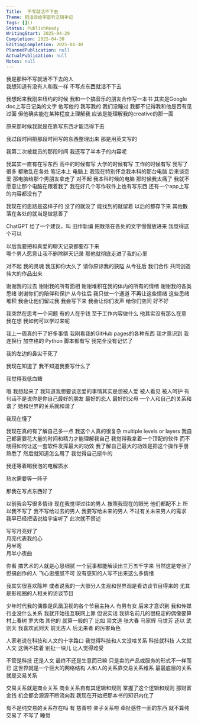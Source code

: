 ```yaml
---  
Title:  不写就活不下去  
Theme: 把话说给宇宙听之随手记  
Tags: []()  
Status: PublishReady  
WritingStart: 2025-04-29  
Completion: 2025-04-30  
EditingCompletion: 2025-04-30  
PlannedPublication: null  
ActualPublication: null  
Notes: null  
---  
```

  
我是那种不写就活不下去的人  
我想知道有没有人和我一样 不写点东西就活不下去  
  
我想起来我刚来纽约的时候 我和一个搞音乐的朋友合作写一本书 其实是Google doc上写日记类的文字 他写他的 我写我的 我们没睡过 我都不记得我和他是否有见过面 但他确实能在某种程度上理解我 应该是能理解我的creative的那一面   
  
原来那时候我就是在靠写东西才能活得下去  
  
我过段时间把那段时间写的东西整理出来 那是用英文写的   
  
我第二次被裁员的那段时间 我还写了半本子的内容呢  
  
我其实一直有在写东西 高中的时候有写 大学的时候有写 工作的时候有写 我写了很多 都散乱在各处 笔记本上 电脑上 我现在特别怀念我本科的那台电脑 后来谈恋爱 那电脑给那个男朋友拿走了 对不起 我本科时候的电脑 那时候我太痛了 我就不愿意让那个电脑在跟着我了 我在好几个写作软件上也有写东西 还有一个app上写的内容都没有了  
  
我现在的思路是这样子的 没了的就没了 能找到的就留着 以后的都存下来 其他散落在各处的就当是做慈善了  
  
ChatGPT 给了一个建议，叫 旧作新编 把散落在各处的文字慢慢放进来 我觉得这个可以  
  
以后我要把和真爱的聊天记录都要存下来   
哪个男人愿意让我不删除聊天记录 那他就彻底走进了我的心里  
  
对不起 我的灵魂 我压抑你太久了 请你原谅我的狭隘 从今往后 我们合作 共同创造伟大的作品出来   
  
谢谢我的过去 谢谢我的所有面相 谢谢堆积在我的体内的所有的情绪 谢谢我的各类思绪 谢谢你们的陪伴和保护 从今往后 我只做一个通道 不再让这些情绪 这些思绪堆积 我会让他们留过我 我会写下来 我会让你们发声 给你们空间 好不好  
  
我突然在思考一个问题 有的人在乎钱 至于工作内容做什么 他其实没有那么在意 我在想 我如何可以学过来呢  
  
我上一周真的干了好多事情 我刚看我的GitHub pages的各种东西 我才意识到 我连换行 加空格的 Python 脚本都有写 我完全没有记忆了  
  
我的左边的鼻尖干死了   
  
我现在知道了 我不知道我要写什么了   
  
我觉得我低血糖  
  
哦 我想起来了 我知道我想要谈恋爱的事情其实是想被人爱 被人看见 被人呵护 有句话不是说你是你自己最好的朋友 最好的恋人 最好的父母 一个人和自己的关系和谐了 她和世界的关系就和谐了  
  
我现在懂了  
  
我现在真的有了解自己多一点 我这个人真的很复杂 multiple levels or layers 我自己都需要花大量的时间和精力才能理解我自己 我觉得我拿着一个顶配的软件 而不晓得如何让这一套软件发挥最大的功效 我了解自己最大的功效是把这个操作手册熟悉了 然后就知道怎么用了 我觉得自己挺牛的   
  
我还等着喝我泡的电解质水   
  
热水需要等一阵子  
  
那我在写点东西好了  
  
以前我会写很多情诗 现在我觉得过往的男人 按照我现在的眼光 他们都配不上 所以我不写了 我不写给过去的男人 我要写给未来的男人 不过有关未来男人的需求 我早已经把话说给宇宙听了 此次就不赘述  
  
写写月亮好了  
月亮代表我的心  
月半弯  
月半小夜曲  
  
你看 搞艺术的人就是心思细腻 一个屁事都能解读出三万五千字来 当然这是夸张了 但搞创作的人 飞心思细腻不可 没有感知的人写不出来这么多情绪  
  
我其实很喜欢陈坤 或者说我的一大部分人生观和世界观是看访谈节目得来的 尤其是影视圈的人相关的访谈节目  
  
少年时代我的偶像是凤凰卫视的各个节目主持人 有男有女 后来才意识到 我和传媒行业没什么关系 我就开始往互联网上靠 但说实话 我排名前几的很稳定的偶像要算村上春树 罗大佑 其他的 就算一般的了 比如 梁文道 张大春 马家辉 马世芳 还以 武则天 我喜欢武则天 前无古人 后无来者 的厉害角色   
  
人家老说在科技和人文的十字路口 我觉得科技和人文没啥关系 科技就科技 人文就人文 这俩不挨着 别扯一块儿 让人觉得难受  
  
不管是科技 还是人文 最终不还是生意而已嘛 只是卖的产品或服务的形式不一样而已 这世界就是一个巨大的网络结构 人和人的关系靠交易关系维系 最最底层的关系就是交易关系   
  
交易关系就是商业关系 商业关系自有其逻辑和规则 掌握了这个逻辑和规则 那财富 金钱 机会都会源源不断流向我 我现在开始把那本书的知识内化了  
  
有不是纯交易的关系存在吗 有 慈善啦 亲子关系啦 牵扯感性一面的东西 就不算纯交易了 不写了 睡觉  
  